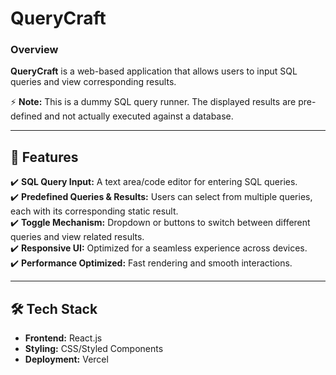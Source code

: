 # **QueryCraft**  

### **Overview**  
**QueryCraft** is a web-based application that allows users to input SQL queries and view corresponding results. 

⚡ **Note:** This is a dummy SQL query runner. The displayed results are pre-defined and not actually executed against a database.  

---

## **🚀 Features**  

✔️ **SQL Query Input:** A text area/code editor for entering SQL queries.  
✔️ **Predefined Queries & Results:** Users can select from multiple queries, each with its corresponding static result.  
✔️ **Toggle Mechanism:** Dropdown or buttons to switch between different queries and view related results.  
✔️ **Responsive UI:** Optimized for a seamless experience across devices.  
✔️ **Performance Optimized:** Fast rendering and smooth interactions.  

---

## **🛠️ Tech Stack**  

- **Frontend:** React.js  
- **Styling:** CSS/Styled Components  
- **Deployment:** Vercel  

